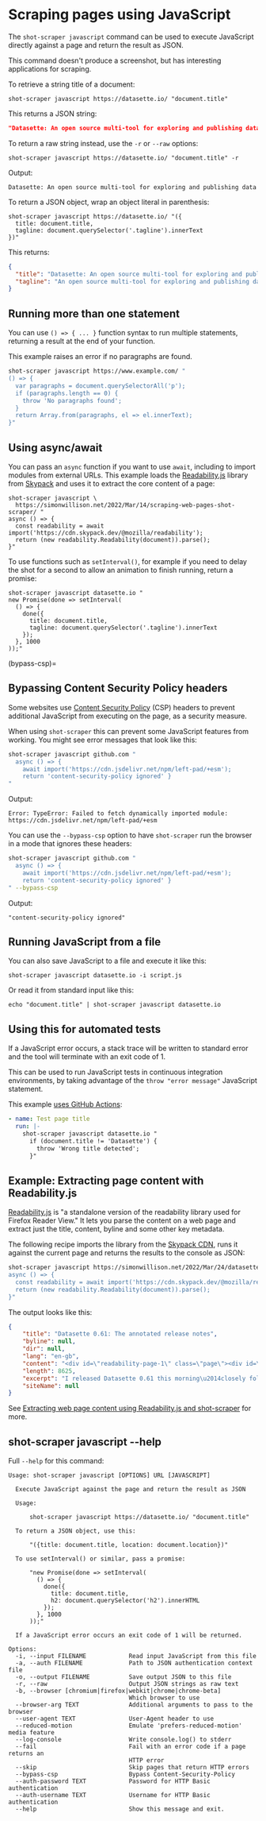 # Scraping pages using JavaScript

The `shot-scraper javascript` command can be used to execute JavaScript directly against a page and return the result as JSON.

This command doesn't produce a screenshot, but has interesting applications for scraping.

To retrieve a string title of a document:

    shot-scraper javascript https://datasette.io/ "document.title"

This returns a JSON string:
```json
"Datasette: An open source multi-tool for exploring and publishing data"
```
To return a raw string instead, use the `-r` or `--raw` options:

    shot-scraper javascript https://datasette.io/ "document.title" -r

Output:

    Datasette: An open source multi-tool for exploring and publishing data

To return a JSON object, wrap an object literal in parenthesis:

    shot-scraper javascript https://datasette.io/ "({
      title: document.title,
      tagline: document.querySelector('.tagline').innerText
    })"

This returns:
```json
{
  "title": "Datasette: An open source multi-tool for exploring and publishing data",
  "tagline": "An open source multi-tool for exploring and publishing data"
}
```
## Running more than one statement

You can use `() => { ... }` function syntax to run multiple statements, returning a result at the end of your function.

This example raises an error if no paragraphs are found.

```bash
shot-scraper javascript https://www.example.com/ "
() => {
  var paragraphs = document.querySelectorAll('p');
  if (paragraphs.length == 0) {
    throw 'No paragraphs found';
  }
  return Array.from(paragraphs, el => el.innerText);
}"
```

## Using async/await

You can pass an `async` function if you want to use `await`, including to import modules from external URLs. This example loads the [Readability.js](https://github.com/mozilla/readability) library from [Skypack](https://www.skypack.dev/) and uses it to extract the core content of a page:

```
shot-scraper javascript \
  https://simonwillison.net/2022/Mar/14/scraping-web-pages-shot-scraper/ "
async () => {
  const readability = await import('https://cdn.skypack.dev/@mozilla/readability');
  return (new readability.Readability(document)).parse();
}"
```

To use functions such as `setInterval()`, for example if you need to delay the shot for a second to allow an animation to finish running, return a promise:

    shot-scraper javascript datasette.io "
    new Promise(done => setInterval(
      () => {
        done({
          title: document.title,
          tagline: document.querySelector('.tagline').innerText
        });
      }, 1000
    ));"

(bypass-csp)=
## Bypassing Content Security Policy headers

Some websites use [Content Security Policy](https://developer.mozilla.org/en-US/docs/Web/HTTP/CSP) (CSP) headers to prevent additional JavaScript from executing on the page, as a security measure.

When using `shot-scraper` this can prevent some JavaScript features from working. You might see error messages that look like this:
```bash
shot-scraper javascript github.com "
  async () => {
    await import('https://cdn.jsdelivr.net/npm/left-pad/+esm');
    return 'content-security-policy ignored' }
"
```
Output:
```
Error: TypeError: Failed to fetch dynamically imported module:
https://cdn.jsdelivr.net/npm/left-pad/+esm
```
You can use the `--bypass-csp` option to have `shot-scraper` run the browser in a mode that ignores these headers:
```bash
shot-scraper javascript github.com "
  async () => {
    await import('https://cdn.jsdelivr.net/npm/left-pad/+esm');
    return 'content-security-policy ignored' }
" --bypass-csp
```
Output:
```
"content-security-policy ignored"
```

## Running JavaScript from a file

You can also save JavaScript to a file and execute it like this:

    shot-scraper javascript datasette.io -i script.js

Or read it from standard input like this:

    echo "document.title" | shot-scraper javascript datasette.io

## Using this for automated tests

If a JavaScript error occurs, a stack trace will be written to standard error and the tool will terminate with an exit code of 1.

This can be used to run JavaScript tests in continuous integration environments, by taking advantage of the `throw "error message"` JavaScript statement.

This example [uses GitHub Actions](https://docs.github.com/en/actions/quickstart):

```yaml
- name: Test page title
  run: |-
    shot-scraper javascript datasette.io "
      if (document.title != 'Datasette') {
        throw 'Wrong title detected';
      }"
```

## Example: Extracting page content with Readability.js

[Readability.js](https://github.com/mozilla/readability) is "a standalone version of the readability library used for Firefox Reader View." It lets you parse the content on a web page and extract just the title, content, byline and some other key metadata.

The following recipe imports the library from the [Skypack CDN](https://www.skypack.dev/), runs it against the current page and returns the results to the console as JSON:

```bash
shot-scraper javascript https://simonwillison.net/2022/Mar/24/datasette-061/ "
async () => {
  const readability = await import('https://cdn.skypack.dev/@mozilla/readability');
  return (new readability.Readability(document)).parse();
}"
```
The output looks like this:
```json
{
    "title": "Datasette 0.61: The annotated release notes",
    "byline": null,
    "dir": null,
    "lang": "en-gb",
    "content": "<div id=\"readability-page-1\" class=\"page\"><div id=\"primary\">\n\n\n\n\n<p>I released ... <this is a very long string>",
    "length": 8625,
    "excerpt": "I released Datasette 0.61 this morning\u2014closely followed by 0.61.1 to fix a minor bug. Here are the annotated release notes. In preparation for Datasette 1.0, this release includes two potentially \u2026",
    "siteName": null
}
```
See [Extracting web page content using Readability.js and shot-scraper](https://til.simonwillison.net/shot-scraper/readability) for more.

## shot-scraper javascript \-\-help

Full `--help` for this command:

<!-- [[[cog
import cog
from shot_scraper import cli
from click.testing import CliRunner
runner = CliRunner()
result = runner.invoke(cli.cli, ["javascript", "--help"])
help = result.output.replace("Usage: cli", "Usage: shot-scraper")
cog.out(
    "```\n{}\n```\n".format(help.strip())
)
]]] -->
```
Usage: shot-scraper javascript [OPTIONS] URL [JAVASCRIPT]

  Execute JavaScript against the page and return the result as JSON

  Usage:

      shot-scraper javascript https://datasette.io/ "document.title"

  To return a JSON object, use this:

      "({title: document.title, location: document.location})"

  To use setInterval() or similar, pass a promise:

      "new Promise(done => setInterval(
        () => {
          done({
            title: document.title,
            h2: document.querySelector('h2').innerHTML
          });
        }, 1000
      ));"

  If a JavaScript error occurs an exit code of 1 will be returned.

Options:
  -i, --input FILENAME            Read input JavaScript from this file
  -a, --auth FILENAME             Path to JSON authentication context file
  -o, --output FILENAME           Save output JSON to this file
  -r, --raw                       Output JSON strings as raw text
  -b, --browser [chromium|firefox|webkit|chrome|chrome-beta]
                                  Which browser to use
  --browser-arg TEXT              Additional arguments to pass to the browser
  --user-agent TEXT               User-Agent header to use
  --reduced-motion                Emulate 'prefers-reduced-motion' media feature
  --log-console                   Write console.log() to stderr
  --fail                          Fail with an error code if a page returns an
                                  HTTP error
  --skip                          Skip pages that return HTTP errors
  --bypass-csp                    Bypass Content-Security-Policy
  --auth-password TEXT            Password for HTTP Basic authentication
  --auth-username TEXT            Username for HTTP Basic authentication
  --help                          Show this message and exit.
```
<!-- [[[end]]] -->
